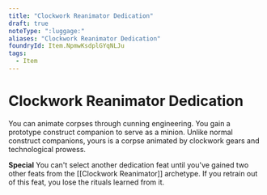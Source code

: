 ```yaml
---
title: "Clockwork Reanimator Dedication"
draft: true
noteType: ":luggage:"
aliases: "Clockwork Reanimator Dedication"
foundryId: Item.NpmwKsdplGYqNLJu
tags:
  - Item
---
```


# Clockwork Reanimator Dedication

You can animate corpses through cunning engineering. You gain a prototype construct companion to serve as a minion. Unlike normal construct companions, yours is a corpse animated by clockwork gears and technological prowess.

**Special** You can't select another dedication feat until you've gained two other feats from the [[Clockwork Reanimator]] archetype. If you retrain out of this feat, you lose the rituals learned from it.
